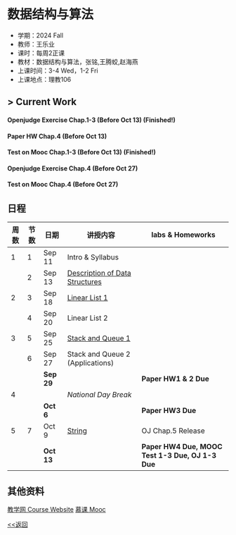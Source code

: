 # 数据结构与算法

* 学期：2024 Fall
* 教师：王乐业
* 课时：每周2正课
* 教材：数据结构与算法，张铭,王腾蛟,赵海燕
* 上课时间：3-4 Wed，1-2 Fri
* 上课地点：理教106

## > Current Work
#### Openjudge Exercise Chap.1-3 (Before Oct 13) (Finished!)
#### Paper HW Chap.4 (Before Oct 13)
#### Test on Mooc Chap.1-3 (Before Oct 13) (Finished!)
#### Openjudge Exercise Chap.4 (Before Oct 27)
#### Test on Mooc Chap.4 (Before Oct 27)

## 日程

| 周数 |节数|日期|讲授内容                             | labs & Homeworks      |
| ---- | -------|-----|------------------------ | ------------- |
|1|1|Sep 11|Intro & Syllabus||
||2|Sep 13|[Description of Data Structures](courses/24fa/dsi/2)||
|2|3|Sep 18|[Linear List 1](courses/24fa/dsi/3)||
||4|Sep 20|Linear List 2||
|3|5|Sep 25|[Stack and Queue 1](courses/24fa/dsi/5)||
||6|Sep 27|Stack and Queue 2 (Applications)||
|||**Sep 29**||**Paper HW1 & 2 Due**|
|4|||*National Day Break*||
|||**Oct 6**||**Paper HW3 Due**|
|5|7|Oct 9|[String](courses/24fa/dsi/7)|OJ Chap.5 Release|
|||**Oct 13**||**Paper HW4 Due, MOOC Test 1-3 Due, OJ 1-3 Due**|

## 其他资料
[教学网 Course Website](https://course.pku.edu.cn/webapps/blackboard/execute/announcement?method=search&context=course_entry&course_id=_72859_1&handle=announcements_entry&mode=view)
[慕课 Mooc](https://www.icourse163.org/course/PKU-1002534001)

[<<返回](university_courses)
